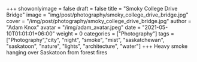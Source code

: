 +++
showonlyimage = false
draft = false
title = "Smoky College Drive Bridge"
image = "img/post/photography/smoky_college_drive_bridge.jpg"
cover = "/img/post/photography/smoky_college_drive_bridge.jpg"
author = "Adam Knox"
avatar = "/img/adam_avatar.jpeg"
date = "2021-05-10T01:01:01+06:00"
weight = 0
categories = ["Photography"]
tags = ["Photography","city", "night", "smoke", "mist", "saskatchewan", "saskatoon", "nature", "lights", "architecture", "water"]
+++
Heavy smoke hanging over Saskatoon from forest fires
<!--more-->

